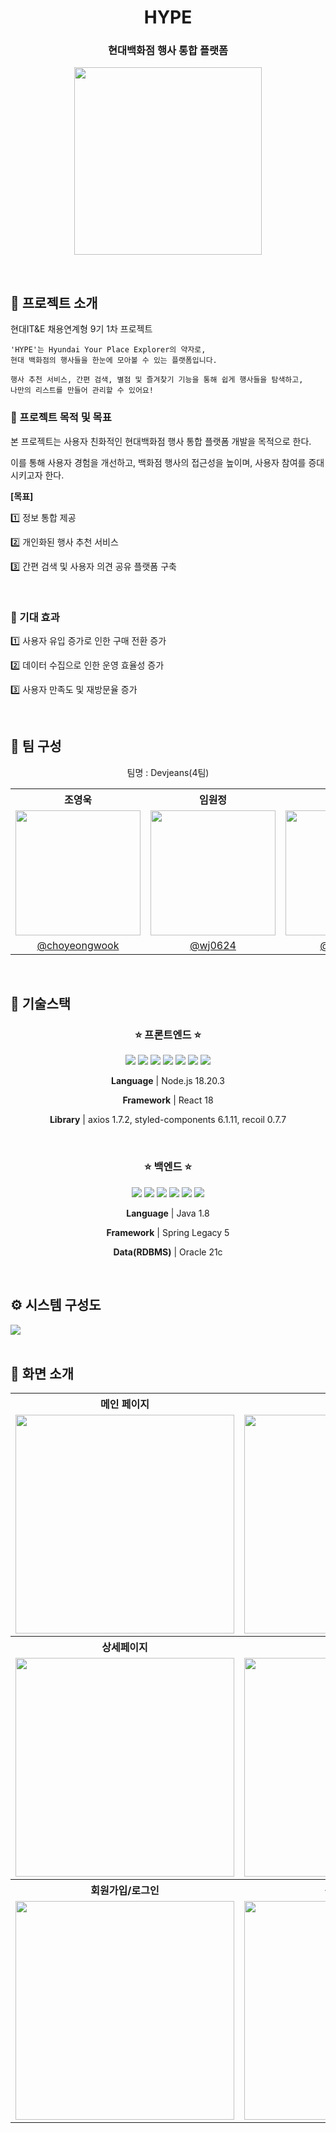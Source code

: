 <h1 align="middle">HYPE</h1>


<h3 align="center">현대백화점 행사 통합 플랫폼</h3>
<p align="center">
<img style="width: 300px;" src="https://github.com/project-hype/hype-spring/assets/128574107/723da6a7-7d07-470c-9790-4cd009fb8d06" />
</p>
<br>

## 👀 프로젝트 소개

현대IT&E 채용연계형 9기 1차 프로젝트

```
'HYPE'는 Hyundai Your Place Explorer의 약자로,
현대 백화점의 행사들을 한눈에 모아볼 수 있는 플랫폼입니다.

행사 추천 서비스, 간편 검색, 별점 및 즐겨찾기 기능을 통해 쉽게 행사들을 탐색하고,
나만의 리스트를 만들어 관리할 수 있어요!
```

### 📌 프로젝트 목적 및 목표

본 프로젝트는 사용자 친화적인 현대백화점 행사 통합 플랫폼 개발을 목적으로 한다.

이를 통해 사용자 경험을 개선하고, 백화점 행사의 접근성을 높이며, 사용자 참여를 증대시키고자 한다.

**[목표]**

1️⃣ 정보 통합 제공

2️⃣ 개인화된 행사 추천 서비스

3️⃣ 간편 검색 및 사용자 의견 공유 플랫폼 구축

<br>

### 📌 기대 효과

1️⃣ 사용자 유입 증가로 인한 구매 전환 증가

2️⃣ 데이터 수집으로 인한 운영 효율성 증가

3️⃣ 사용자 만족도 및 재방문율 증가

<br>

## 👥 팀 구성


<div align="center">
  <p>팀명 : Devjeans(4팀)</p>
  <table>
    <tr align="center">
      <th>조영욱</th>
      <th>임원정</th>
      <th>정은지</th>
    </tr>
    <tr align="center">
      <td><img style="width:200px; height:200px;" src="https://github.com/project-hype/hype-react/assets/73675222/9e85a7b9-421f-49d6-9847-a2fd4a29f5a2" /></td>
      <td><img style="width:200px; height:200px;" src="https://github.com/project-hype/hype-spring/assets/128574107/a62e727a-5412-4400-8aae-c76672af3c3d" /></td>
      <td><img style="width:200px; height:200px;" src="https://github.com/project-hype/hype-react/assets/73675222/e71cff63-de78-4933-9cee-9e2213bf3a28" /></td>
    </tr>
    <tr align="center">
      <td><a href="https://github.com/choyeongwook" style="text-align: center;">@choyeongwook</a></td>
      <td><a href="https://github.com/wj0624" style="text-align: center;">@wj0624</a></td>
      <td><a href="https://github.com/eunjeeing" style="text-align: center;">@eunjeeing</a></td>
    </tr>
  </table>
</div>

<br>

## 🔧 기술스택


<div align="center">

  ### ⭐ 프론트엔드 ⭐
<img src="https://img.shields.io/badge/html5-E34F26?style=for-the-badge&logo=html5&logoColor=white"/> <img src="https://img.shields.io/badge/css-1572B6?style=for-the-badge&logo=css3&logoColor=white"> <img src="https://img.shields.io/badge/javascript-F7DF1E?style=for-the-badge&logo=javascript&logoColor=black"> <img src="https://img.shields.io/badge/styledcomponents-DB7093?style=for-the-badge&logo=styledcomponents&logoColor=white"/>  <img src="https://img.shields.io/badge/node.js-339933?style=for-the-badge&logo=Node.js&logoColor=white"/>  <img src="https://img.shields.io/badge/react-61DAFB?style=for-the-badge&logo=react&logoColor=black"> <img src="https://img.shields.io/badge/recoil-3578E5?style=for-the-badge&logo=recoil&logoColor=black"/> 

**Language** | Node.js 18.20.3

**Framework** | React 18

**Library** | axios 1.7.2, styled-components 6.1.11, recoil 0.7.7
</div>
<br>

<div align="center">

  ### ⭐ 백엔드 ⭐
<img src="https://img.shields.io/badge/java-007396?style=for-the-badge&logo=java&logoColor=white"> <img src="https://img.shields.io/badge/spring-6DB33F?style=for-the-badge&logo=spring&logoColor=white"/> <img src="https://img.shields.io/badge/apachetomcat-F8DC75?style=for-the-badge&logo=apachetomcat&logoColor=black"/> <img src="https://img.shields.io/badge/oracle-F80000?style=for-the-badge&logo=oracle&logoColor=white"> <img src="https://img.shields.io/badge/nest.js-E0234E?style=for-the-badge&logo=nestjs&logoColor=white"/> <img src="https://img.shields.io/badge/typeorm-FE0803?style=for-the-badge&logo=typeorm&logoColor=white"/>

**Language** | Java 1.8

**Framework** | Spring Legacy 5

**Data(RDBMS)** | Oracle 21c
</div>
<br>

## ⚙️ 시스템 구성도
<img src="https://github.com/project-hype/hype-spring/assets/128574107/fac2f4ae-e86b-4166-9300-dee54387dc41" />

<br>
<br>

## 📌 화면 소개

<div align="center">
<table>
<tr align="center">
<th>메인 페이지</th>
<th>검색 페이지</th>
</tr>
<tr>
<td><img width="350px" src="https://github.com/project-hype/.github/assets/72301213/5b0b269b-d91d-4556-9626-5e4542cc6a58"/></td>
<td><img width="350px" src="https://github.com/project-hype/.github/assets/72301213/9ae0bddf-941e-4ae6-830f-ccd18c011b11"/></td>
</tr>
<tr align="center">
<th>상세페이지</th>
<th>마이페이지</th>
</tr>
<tr>
<td><img width="350px" src="https://github.com/project-hype/.github/assets/72301213/5bc88de9-e3ff-4b3d-800e-1aa8da8f98f3"/></td>
<td><img width="350px" src="https://github.com/project-hype/.github/assets/72301213/819f2d93-d339-424e-9ecb-769964e0ff64"/></td>
</tr>
<tr align="center">
<th>회원가입/로그인</th>
<th>관리자 페이지</th>
</tr>
<tr>
<td><img width="350px" src="https://github.com/project-hype/.github/assets/72301213/57e9ec70-7de4-4dc5-9b05-593461596202"/></td>
<td><img width="350px" src="https://github.com/project-hype/.github/assets/72301213/d43432f4-dc36-45fc-8dcd-f09ebb9939ec"/></td>
</tr>
</table>
</div>
